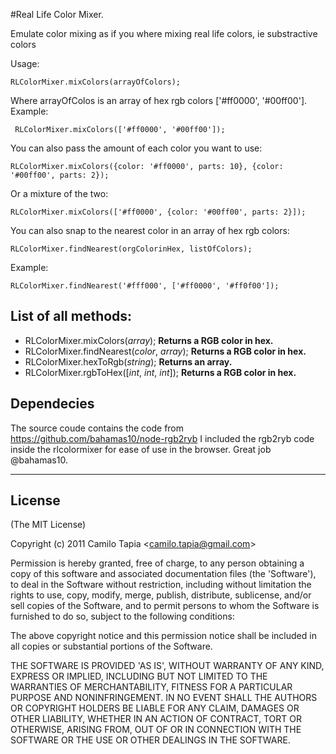 #Real Life Color Mixer.

Emulate color mixing as if you where mixing real life colors, ie substractive colors

Usage:

    RLColorMixer.mixColors(arrayOfColors);

Where arrayOfColos is an array of hex rgb colors ['#ff0000', '#00ff00']. Example:

     RLColorMixer.mixColors(['#ff0000', '#00ff00']);

You can also pass the amount of each color you want to use:

    RLColorMixer.mixColors({color: '#ff0000', parts: 10}, {color: '#00ff00', parts: 2});

Or a mixture of the two:
   
    RLColorMixer.mixColors(['#ff0000', {color: '#00ff00', parts: 2}]);

You can also snap to the nearest color in an array of hex rgb colors:

    RLColorMixer.findNearest(orgColorinHex, listOfColors);

Example:

    RLColorMixer.findNearest('#fff000', ['#ff0000', '#ff0f00']);

## List of all methods:

- RLColorMixer.mixColors(*array*); **Returns a RGB color in hex.**
- RLColorMixer.findNearest(*color*, *array*); **Returns a RGB color in hex.**
- RLColorMixer.hexToRgb(*string*); **Returns an array.**
- RLColorMixer.rgbToHex([*int*, *int*, *int*]); **Returns a RGB color in hex.**

## Dependecies
The source coude contains the code from https://github.com/bahamas10/node-rgb2ryb
I included the rgb2ryb code inside the rlcolormixer for ease of use in the browser. Great job @bahamas10.

-------------------------
## License 

(The MIT License)

Copyright (c) 2011 Camilo Tapia &lt;camilo.tapia@gmail.com&gt;

Permission is hereby granted, free of charge, to any person obtaining
a copy of this software and associated documentation files (the
'Software'), to deal in the Software without restriction, including
without limitation the rights to use, copy, modify, merge, publish,
distribute, sublicense, and/or sell copies of the Software, and to
permit persons to whom the Software is furnished to do so, subject to
the following conditions:

The above copyright notice and this permission notice shall be
included in all copies or substantial portions of the Software.

THE SOFTWARE IS PROVIDED 'AS IS', WITHOUT WARRANTY OF ANY KIND,
EXPRESS OR IMPLIED, INCLUDING BUT NOT LIMITED TO THE WARRANTIES OF
MERCHANTABILITY, FITNESS FOR A PARTICULAR PURPOSE AND NONINFRINGEMENT.
IN NO EVENT SHALL THE AUTHORS OR COPYRIGHT HOLDERS BE LIABLE FOR ANY
CLAIM, DAMAGES OR OTHER LIABILITY, WHETHER IN AN ACTION OF CONTRACT,
TORT OR OTHERWISE, ARISING FROM, OUT OF OR IN CONNECTION WITH THE
SOFTWARE OR THE USE OR OTHER DEALINGS IN THE SOFTWARE.